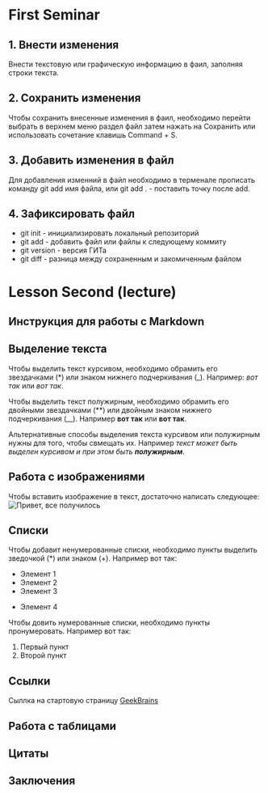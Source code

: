 # First Seminar

## 1. Внести изменения

Внести текстовую или графическую информацию в фаил, заполняя строки текста.

## 2. Сохранить изменения 

Чтобы сохранить внесенные изменения в фаил, необходимо перейти выбрать в верхнем меню раздел файл затем нажать на Сохранить или использовать сочетание клавишь Command + S.

## 3. Добавить изменения в файл

Для добавления изменний в файл необходимо в терменале прописать команду git add имя файла, или git add . - поставить точку после add.

## 4. Зафиксировать файл

* git init - инициализировать локальный репозиторий 
* git add - добавить файл или файлы к следующему коммиту
* git version - версия ГИТа 
* git diff - разница между сохраненным и закомиченным файлом

# Lesson Second (lecture)

## Инструкция для работы с Markdown

## Выделение текста 

Чтобы выделить текст курсивом, необходимо обрамить его звездачками (*) или знаком нижнего подчеркивания (_). Например: *вот так* или _вот так_.

Чтобы выделить текст полужирным, необходимо обрамить его двойными звездачками (**) или двойным знаком нижнего подчеркивания (__). 
Например **вот так** или __вот так__.

Альтернативные способы выделения текста курсивом или полужирным нужны для того, чтобы свмещать их. Например _текст может быть выделен курсивом и при этом быть **полужирным**_.

## Работа с изображениями

Чтобы вставить изображение в текст, достаточно написать следующее:  
![Привет, все получилось](onlywe2.jpg)

## Списки

Чтобы добавит ненумерованные списки, необходимо пункты выделить зведочкой (*) или знаком (+). Например вот так: 
* Элемент 1
* Элемент 2
* Элемент 3
+ Элемент 4

Чтобы довить нумерованные списки, необходимо пункты пронумеровать. Например вот так: 
1. Первый пункт
2. Второй пункт

## Ссылки

Сыллка на стартовую страницу [GeekBrains](https://gb.ru)

## Работа с таблицами

## Цитаты

## Заключения